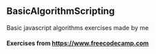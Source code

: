 ## BasicAlgorithmScripting
Basic javascript algorithms exercises made by me

#### Exercises from https://www.freecodecamp.com
